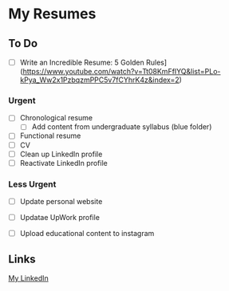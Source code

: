 # My Resumes

## To Do

- [ ] Write an Incredible Resume: 5 Golden Rules](https://www.youtube.com/watch?v=Tt08KmFfIYQ&list=PLo-kPya_Ww2x1PzbqzmPPC5v7fCYhrK4z&index=2)

### Urgent
- [ ] Chronological resume  
  - [ ] Add content from undergraduate syllabus (blue folder)
- [ ] Functional resume
- [ ] CV
- [ ] Clean up LinkedIn profile
- [ ] Reactivate LinkedIn profile

### Less Urgent
- [ ] Update personal website
- [ ] Updatae UpWork profile
- [ ] Upload educational content to instagram


## Links
[My LinkedIn](www.linkedin.com/in/lshriver)
